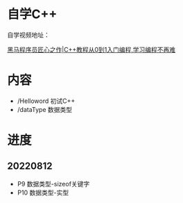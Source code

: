 # 自学C++

自学视频地址：

[黑马程序员匠心之作|C++教程从0到1入门编程,学习编程不再难](https://www.bilibili.com/video/BV1et411b73Z?p=10&vd_source=a4e095d68862da71463ae9de87d5356c)

# 内容

- /Helloword 初试C++
- /dataType 数据类型

# 进度

## 20220812

- P9 数据类型-sizeof关键字
- P10 数据类型-实型